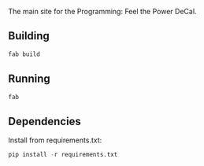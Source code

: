 The main site for the Programming: Feel the Power DeCal.

## Building
```bash
fab build
```

## Running
```bash
fab
```

## Dependencies
Install from requirements.txt:
```python
pip install -r requirements.txt
```

